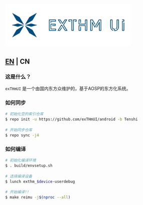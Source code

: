 # <img src="https://github.com/exTHmUI/android/blob/Tenshi/logo.png" width="400"> #

## [EN](https://github.com/exTHmUI/android) | CN ##

### 这是什么？ ###

``exTHmUI`` 是一个由国内东方众维护的，基于AOSP的东方化系统。

### 如何同步 ###

```bash
# 初始化空的索引仓库
$ repo init -u https://github.com/exTHmUI/android -b Tenshi

# 开始同步仓库
$ repo sync -j4
```

### 如何编译 ###

```bash
# 初始化编译环境
$ . build/envsetup.sh

# 选择编译设备
$ lunch exthm_$device-userdebug

# 开始编译!!
$ make reimu -j$(nproc --all)
